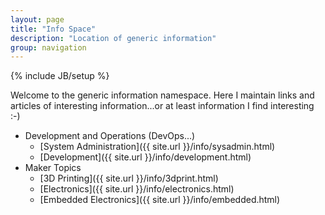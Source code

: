 ```yaml
---
layout: page
title: "Info Space"
description: "Location of generic information"
group: navigation
---
```

{% include JB/setup %}

Welcome to the generic information namespace.  Here I maintain links and articles of interesting information...or
at least information I find interesting :-)

  * Development and Operations (DevOps...)
    * [System Administration]({{ site.url }}/info/sysadmin.html)
    * [Development]({{ site.url }}/info/development.html)
  * Maker Topics
    * [3D Printing]({{ site.url }}/info/3dprint.html)
    * [Electronics]({{ site.url }}/info/electronics.html)
    * [Embedded Electronics]({{ site.url }}/info/embedded.html)

